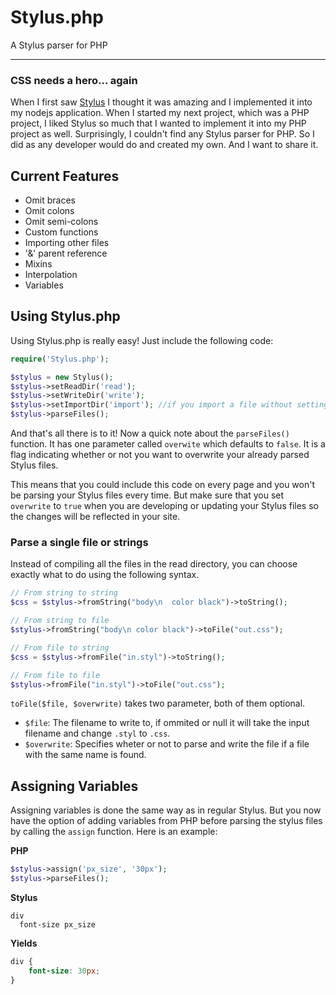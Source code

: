 # Stylus.php

A Stylus parser for PHP

***

### CSS needs a hero... again

When I first saw [Stylus](http://learnboost.github.com/stylus/) I thought it was amazing and I implemented it
into my nodejs application. When I started my next project, which was a PHP project, I liked Stylus so much
that I wanted to implement it into my PHP project as well. Surprisingly, I couldn't find any Stylus parser for PHP.
So I did as any developer would do and created my own. And I want to share it.

## Current Features

+ Omit braces
+ Omit colons
+ Omit semi-colons
+ Custom functions
+ Importing other files
+ '&' parent reference
+ Mixins
+ Interpolation
+ Variables

## Using Stylus.php

Using Stylus.php is really easy! Just include the following code:

```php
require('Stylus.php');

$stylus = new Stylus();
$stylus->setReadDir('read');
$stylus->setWriteDir('write');
$stylus->setImportDir('import'); //if you import a file without setting this, it will import from the read directory
$stylus->parseFiles();
```

And that's all there is to it! Now a quick note about the `parseFiles()` function. It has one parameter called
`overwite` which defaults to `false`. It is a flag indicating whether or not you want to overwrite your
already parsed Stylus files.

This means that you could include this code on every page and you won't be parsing your Stylus files every time.
But make sure that you set `overwrite` to `true` when you are developing or updating your Stylus files so the
changes will be reflected in your site.

### Parse a single file or strings

Instead of compiling all the files in the read directory, you can choose exactly what to do using the following syntax.

```php
// From string to string
$css = $stylus->fromString("body\n  color black")->toString();

// From string to file
$stylus->fromString("body\n color black")->toFile("out.css");

// From file to string
$css = $stylus->fromFile("in.styl")->toString();

// From file to file
$stylus->fromFile("in.styl")->toFile("out.css");
```

`toFile($file, $overwrite)` takes two parameter, both of them optional.

+ `$file`: The filename to write to, if ommited or null it will take the input filename and change `.styl` to `.css`.
+ `$overwrite`: Specifies wheter or not to parse and write the file if a file with the same name is found.

## Assigning Variables

Assigning variables is done the same way as in regular Stylus. But you now have the option of adding variables
from PHP before parsing the stylus files by calling the `assign` function. Here is an example:

**PHP**
```php
$stylus->assign('px_size', '30px');
$stylus->parseFiles();
```

**Stylus**

```stylus
div
  font-size px_size
```

**Yields**

```css
div {
    font-size: 30px;
}
```
